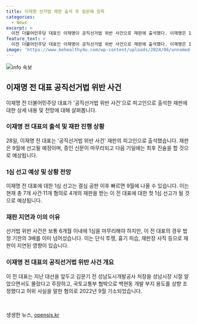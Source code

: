 ```yaml
---
title: 이재명 선거법 재판 출석 후 질문에 침묵
categories:
  - News
excerpt: >
  이전 더불어민주당 대표인 이재명이 공직선거법 위반 사건으로 재판에 출석했다. 이재명은 1심 선고는 9월에 나올 것으로 예상되며, 총 7개 사건·11개 혐의로 4개의 재판을 받게 될 것으로 전망된다. 선거법 위반 사건은 법정 기한의 3배를 이미 넘어섰으나, 지연된 이유가 단식 투쟁, 흉기 피습, 재판장 사직 등으로 밝혀졌다. 2022년 9월에 허위 사실을 말한 혐의로 기소된 것이다.
feature_text: >
  이전 더불어민주당 대표인 이재명이 공직선거법 위반 사건으로 재판에 출석했다. 이재명은 1심 선고는 9월에 나올 것으로 예상되며, 총 7개 사건·11개 혐의로 4개의 재판을 받게 될 것으로 전망된다. 선거법 위반 사건은 법정 기한의 3배를 이미 넘어섰으나, 지연된 이유가 단식 투쟁, 흉기 피습, 재판장 사직 등으로 밝혀졌다. 2022년 9월에 허위 사실을 말한 혐의로 기소된 것이다.
image: 'https://www.behealthy4u.com/wp-content/uploads/2024/06/unnamed-file.png'
---
```


<p><img src="https://www.behealthy4u.com/wp-content/uploads/2024/06/unnamed-file.png" alt="info 속보" /></p>

<h2 data-ke-size="size26">이재명 전 대표 공직선거법 위반 사건</h2>

<p data-ke-size="size16">이재명 전 더불어민주당 대표가 '공직선거법 위반 사건'으로 피고인으로 출석한 재판에 대한 상세 내용 및 전망에 대해 살펴봅니다.</p>

<h3>이재명 전 대표의 출석 및 재판 진행 상황</h3>

<p data-ke-size="size16">28일, 이재명 전 대표는 '공직선거법 위반 사건' 재판의 피고인으로 출석했습니다. 재판은 9월에 선고될 예정이며, 증인 신문이 마무리되고 다음 기일에는 최후 진술을 할 것으로 예상됩니다.</p>

<h3>1심 선고 예상 및 상황 전망</h3>

<p data-ke-size="size16">이재명 전 대표에 대한 1심 선고는 결심 공판 이후 빠르면 9월에 나올 수 있습니다. 이는 현재 총 7개 사건·11개 혐의로 4개의 재판을 받는 이 전 대표에 대한 첫 1심 선고가 될 것으로 예상됩니다.</p>

<h3>재판 지연과 이의 이유</h3>

<p data-ke-size="size16">선거법 위반 사건은 보통 6개월 이내에 1심을 마무리해야 하지만, 이 전 대표의 경우 법정 기한의 3배를 이미 넘어섰습니다. 이는 단식 투쟁, 흉기 피습, 재판장 사직 등으로 재판이 지연된 영향이 있습니다.</p>

<h3>이재명 전 대표의 공직선거법 위반 사건 개요</h3>

<p data-ke-size="size16">이 전 대표는 지난 대선을 앞두고 김문기 전 성남도시개발공사 처장을 성남시장 시절 알았으면서도 몰랐다고 주장하고, 국토교통부 협박으로 백현동 개발 부지 용도를 상향 조정했다고 허위 사실을 말한 혐의로 2022년 9월 기소되었습니다.</p>

<p data-ke-size="size16">&nbsp;</p>
생생한 뉴스, <a href="https://opensis.kr" rel="dofollow">opensis.kr</a>


